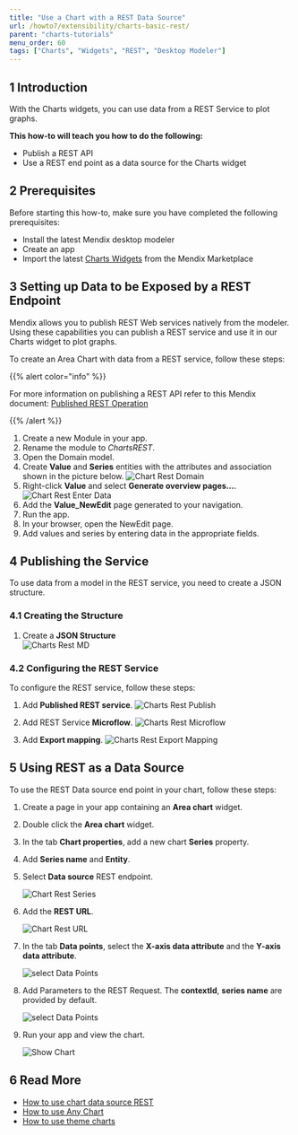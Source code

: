 ```yaml
---
title: "Use a Chart with a REST Data Source"
url: /howto7/extensibility/charts-basic-rest/
parent: "charts-tutorials"
menu_order: 60
tags: ["Charts", "Widgets", "REST", "Desktop Modeler"]
---
```


## 1 Introduction

With the Charts widgets, you can use data from a REST Service to plot graphs.

**This how-to will teach you how to do the following:**

* Publish a REST API
* Use a REST end point as a data source for the Charts widget

## 2 Prerequisites

Before starting this how-to, make sure you have completed the following prerequisites:

* Install the latest Mendix desktop modeler
* Create an app
* Import the latest [Charts Widgets](/appstore/widgets/charts/) from the Mendix Marketplace

## 3 Setting up Data to be Exposed by a REST Endpoint

Mendix allows you to publish REST Web services natively from the modeler. Using these capabilities you can publish a REST service and use it in our Charts widget to plot graphs.

To create an Area Chart with data from a REST service, follow these steps:

{{% alert color="info" %}}

For more information on publishing a REST API refer to this Mendix document: [Published REST Operation](/refguide7/published-rest-operation/)

{{% /alert %}}

1. Create a new Module in your app.
1. Rename the module to *ChartsREST*.
1. Open the Domain model.
1. Create **Value** and **Series** entities with the attributes and association shown in the picture below.
    ![Chart Rest Domain](/attachments/howto7/extensibility/charts-tutorials/charts-basic-rest/charts-rest-domain.png)  
1. Right-click **Value** and select **Generate overview pages...**.
    ![Chart Rest Enter Data](/attachments/howto7/extensibility/charts-tutorials/charts-basic-create/charts-rest-generate-overview-pages.png)
1. Add the **Value_NewEdit** page generated to your navigation.
1. Run the app.
1. In your browser, open the NewEdit page.
1. Add values and series by entering data in the appropriate fields.

## 4 Publishing the Service

To use data from a model in the REST service, you need to create a JSON structure.

### 4.1 Creating the Structure

1. Create a **JSON Structure**  
    ![Charts Rest MD](/attachments/howto7/extensibility/charts-tutorials/charts-basic-rest/chart-series-json-structure.png)

### 4.2 Configuring the REST Service

To configure the REST service, follow these steps:

1. Add **Published REST service**.
    ![Charts Rest Publish](/attachments/howto7/extensibility/charts-tutorials/charts-basic-rest/charts-rest-publish.png)

1. Add REST Service **Microflow**.
    ![Charts Rest Microflow](/attachments/howto7/extensibility/charts-tutorials/charts-basic-rest/charts-rest-microflow.png)

1. Add **Export mapping**.
    ![Charts Rest Export Mapping](/attachments/howto7/extensibility/charts-tutorials/charts-basic-rest/charts-rest-export-mapping.png)

## 5 Using REST as a Data Source

To use the REST Data source end point in your chart, follow these steps:

1. Create a page in your app containing an **Area chart** widget.

1. Double click the **Area chart** widget.

1. In the tab **Chart properties**, add a new chart **Series** property.

1. Add **Series name** and **Entity**.

1. Select **Data source** REST endpoint.

    ![Chart Rest Series](/attachments/howto7/extensibility/charts-tutorials/charts-basic-rest/charts-rest-series.png)

1. Add the **REST URL**.

    ![Chart Rest URL](/attachments/howto7/extensibility/charts-tutorials/charts-basic-rest/charts-rest-url.png)

1. In the tab **Data points**, select the **X-axis data attribute** and the **Y-axis data attribute**.

    ![select Data Points](/attachments/howto7/extensibility/charts-tutorials/charts-basic-create/charts-data-points.png)  

1. Add Parameters to the REST Request. The **contextId**, **series name** are provided by default.

    ![select Data Points](/attachments/howto7/extensibility/charts-tutorials/charts-basic-rest/charts-rest-parameters.png) 

1. Run your app and view the chart.

    ![Show Chart](/attachments/howto7/extensibility/charts-tutorials/charts-basic-rest/charts-rest-area-chart.png)

## 6 Read More

* [How to use chart data source REST](/howto7/extensibility/charts-basic-create/)
* [How to use Any Chart](/howto7/extensibility/charts-any-usage/)
* [How to use theme charts](/howto7/extensibility/charts-theme/)
